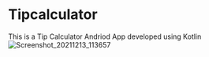 # Tipcalculator
This is a Tip Calculator Andriod App developed using Kotlin
![Screenshot_20211213_113657](https://user-images.githubusercontent.com/69350451/145821037-8d6fdce5-f7bc-4233-baf4-a9547bf4a7f4.png)
